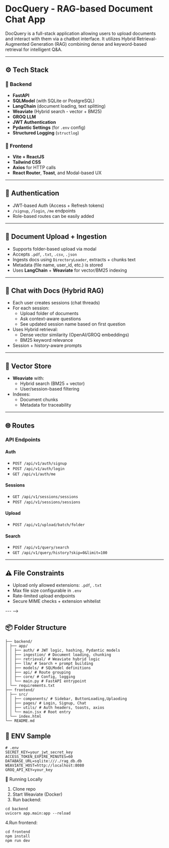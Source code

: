 # DocQuery - RAG-based Document Chat App

DocQuery is a full-stack application allowing users to upload documents and interact with them via a chatbot interface. It utilizes Hybrid Retrieval-Augmented Generation (RAG) combining dense and keyword-based retrieval for intelligent Q&A.

---

## ⚙️ Tech Stack

### 🔧 Backend
- **FastAPI**
- **SQLModel** (with SQLite or PostgreSQL)
- **LangChain** (document loading, text splitting)
- **Weaviate** (Hybrid search - vector + BM25)
- **GROQ LLM**
- **JWT Authentication**
- **Pydantic Settings** (for `.env` config)
- **Structured Logging** (`structlog`)

### 🎨 Frontend
- **Vite + ReactJS**
- **Tailwind CSS**
- **Axios** for HTTP calls
- **React Router**, **Toast**, and Modal-based UX

---

## 🔐 Authentication

- JWT-based Auth (Access + Refresh tokens)
- `/signup`, `/login`, `/me` endpoints
- Role-based routes can be easily added

---

## 📁 Document Upload + Ingestion

- Supports folder-based upload via modal
- Accepts `.pdf`, `.txt`, `.csv`, `.json`
- Ingests docs using `DirectoryLoader`, extracts + chunks text
- Metadata (file name, user_id, etc.) is stored
- Uses **LangChain** + **Weaviate** for vector/BM25 indexing

---

## 💬 Chat with Docs (Hybrid RAG)

- Each user creates sessions (chat threads)
- For each session:
  - Upload folder of documents
  - Ask context-aware questions
  - See updated session name based on first question
- Uses Hybrid retrieval:
  - Dense vector similarity (OpenAI/GROQ embeddings)
  - BM25 keyword relevance
- Session + history-aware prompts

---

## 🧠 Vector Store

- **Weaviate** with:
  - Hybrid search (BM25 + vector)
  - User/session-based filtering
- Indexes:
  - Document chunks
  - Metadata for traceability

---

## 🌐 Routes

### API Endpoints

#### Auth
- `POST /api/v1/auth/signup`
- `POST /api/v1/auth/login`
- `GET /api/v1/auth/me`

#### Sessions
- `GET /api/v1/sessions/sessions`
- `POST /api/v1/sessions/sessions`

#### Upload
- `POST /api/v1/upload/batch/folder`

#### Search
- `POST /api/v1/query/search`
- `GET /api/v1/query/history?skip=0&limit=100`

---

## ⚠️ File Constraints

- Upload only allowed extensions: `.pdf`, `.txt`
- Max file size configurable in `.env`
- Rate-limited upload endpoints
- Secure MIME checks + extension whitelist

<!-- ---

<!-- ## ✅ To Do (For Deployment Readiness)

- [ ] Add HTTPS + Docker Compose
- [ ] Add LLM switcher (OpenRouter, Together, Groq, Ollama)
- [ ] Use persistent DB (PostgreSQL)
- [ ] Add retry + backoff logic in frontend
- [ ] File deduplication
- [ ] Chunk deduplication via hashing
- [ ] Semantic document highlighting
- [ ] Delete/edit chats -->

--- -->

## 📦 Folder Structure
```
├── backend/
│ ├── app/
│ │ ├── auth/ # JWT logic, hashing, Pydantic models
│ │ ├── ingestion/ # Document loading, chunking
│ │ ├── retrieval/ # Weaviate hybrid logic
│ │ ├── llm/ # Search + prompt building
│ │ ├── models/ # SQLModel definitions
│ │ ├── api/ # Route grouping
│ │ ├── core/ # Config, logging
│ │ └── main.py # FastAPI entrypoint
│ └── requirements.txt
├── frontend/
│ ├── src/
│ │ ├── components/ # Sidebar, ButtonLoading,Uplaoding
│ │ ├── pages/ # Login, Signup, Chat
│ │ ├── utils/ # Auth headers, toasts, axios
│ │ └── main.jsx # Root entry
│ └── index.html
└── README.md
```


## 🔑 ENV Sample
```
# .env
SECRET_KEY=your_jwt_secret_key
ACCESS_TOKEN_EXPIRE_MINUTES=60
DATABASE_URL=sqlite:///./rag_db.db
WEAVIATE_HOST=http://localhost:8080
GROQ_API_KEY=your_key
```

🚀 Running Locally
1. Clone repo
2. Start Weaviate (Docker)
3. Run backend:
```
cd backend
uvicorn app.main:app --reload
```
4.Run frontend:
```
cd frontend
npm install
npm run dev

```
